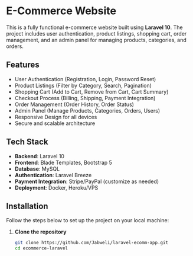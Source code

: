 # E-Commerce Website

This is a fully functional e-commerce website built using **Laravel 10**. The project includes user authentication, product listings, shopping cart, order management, and an admin panel for managing products, categories, and orders.

## Features

- User Authentication (Registration, Login, Password Reset)
- Product Listings (Filter by Category, Search, Pagination)
- Shopping Cart (Add to Cart, Remove from Cart, Cart Summary)
- Checkout Process (Billing, Shipping, Payment Integration)
- Order Management (Order History, Order Status)
- Admin Panel (Manage Products, Categories, Orders, Users)
- Responsive Design for all devices
- Secure and scalable architecture

## Tech Stack

- **Backend**: Laravel 10
- **Frontend**: Blade Templates, Bootstrap 5
- **Database**: MySQL
- **Authentication**: Laravel Breeze
- **Payment Integration**: Stripe/PayPal (customize as needed)
- **Deployment**: Docker, Heroku/VPS

## Installation

Follow the steps below to set up the project on your local machine:

1. **Clone the repository**
   ```bash
   git clone https://github.com/Jabweli/laravel-ecomm-app.git
   cd ecommerce-laravel
